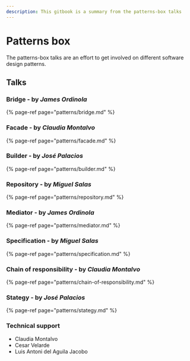 ```yaml
---
description: This gitbook is a summary from the patterns-box talks
---
```


# Patterns box

The patterns-box talks are an effort to get involved on different software design patterns.

## Talks

### Bridge - by _James Ordinola_

{% page-ref page="patterns/bridge.md" %}

### Facade - by _Claudia Montalvo_

{% page-ref page="patterns/facade.md" %}

### Builder - by _José Palacios_

{% page-ref page="patterns/builder.md" %}

### Repository - by _Miguel Salas_

{% page-ref page="patterns/repository.md" %}

### Mediator - by _James Ordinola_

{% page-ref page="patterns/mediator.md" %}

### Specification - by _Miguel Salas_

{% page-ref page="patterns/specification.md" %}

### Chain of responsibility - by _Claudia Montalvo_

{% page-ref page="patterns/chain-of-responsibility.md" %}

### Stategy - by _José Palacios_

{% page-ref page="patterns/stategy.md" %}

### Technical support

* Claudia Montalvo
* Cesar Velarde
* Luis Antoni del Aguila Jacobo

